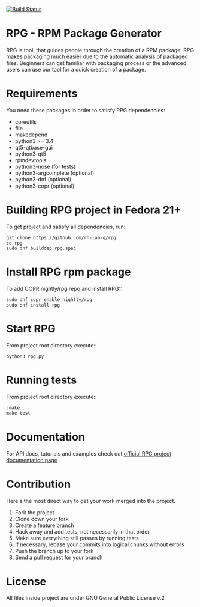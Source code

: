 [![Build Status](https://travis-ci.org/rh-lab-q/rpg.svg?branch=master)](https://travis-ci.org/rh-lab-q/rpg)

RPG - RPM Package Generator
========================

RPG is tool, that guides people through the creation of a RPM package.
RPG makes packaging much easier due to the automatic analysis of packaged files.
Beginners can get familiar with packaging process or the advanced users can use our tool for a quick creation of a package.


Requirements
============

You need these packages in order to satisfy RPG dependencies:
* coreutils
* file
* makedepend
* python3 >= 3.4
* qt5-qtbase-gui
* python3-qt5
* rpmdevtools
* python3-nose (for tests)
* python3-argcomplete (optional)
* python3-dnf  (optional)
* python3-copr (optional)

Building RPG project in Fedora 21+
==================================

To get project and satisfy all dependencies, run::

    git clone https://github.com/rh-lab-q/rpg
    cd rpg
    sudo dnf builddep rpg.spec

Install RPG rpm package
=======================

To add COPR nightly/rpg repo and install RPG::

    sudo dnf copr enable nightly/rpg
    sudo dnf install rpg

Start RPG
=========

From project root directory execute::

    python3 rpg.py


Running tests
=============

From project root directory execute::

    cmake .
    make test


Documentation
=============

For API docs, tutorials and examples check out [official RPG project documentation page](http://rpg.readthedocs.org/)


Contribution
============

Here's the most direct way to get your work merged into the project.

1. Fork the project
2. Clone down your fork
3. Create a feature branch
4. Hack away and add tests, not necessarily in that order
5. Make sure everything still passes by running tests
6. If necessary, rebase your commits into logical chunks without errors
7. Push the branch up to your fork
8. Send a pull request for your branch


License
=======

All files inside project are under GNU General Public License v.2

